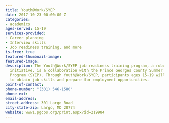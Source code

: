 ```yaml
---
title: Youth@Work/SYEP
date: 2017-10-23 00:00:00 Z
categories:
- academics
ages-served: 15-19
services-provided:
- Career planning
- Interview skills
- Job readiness training, and more
is-free: true
featured-thumbnail-image: 
featured-image: 
description: The Youth@Work/SYEP job readiness training program, a robust and exciting
  initiative, is a collaboration with the Prince Georges County Summer Youth Enrichment
  Program (SYEP). Through Youth@Work/SYEP, participants ages 15-19 will have opportunities
  to obtain job skills and prepare for employment opportunities.
point-of-contact: 
phone-number: "(301) 546-1580"
phone-ext: 
email-address: 
street-address: 301 Largo Road
city-state-zip: Largo, MD 20774
website: www1.pgcps.org/print.aspx?id=219984
---
```


